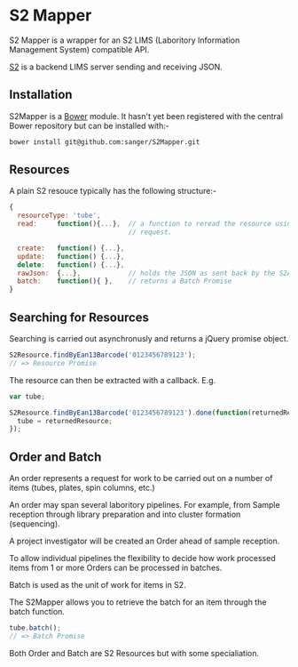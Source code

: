 S2 Mapper
=========

S2 Mapper is a wrapper for an S2 LIMS (Laboritory Information Management
System) compatible API.

[S2](https://github.com/sanger/lims-api) is a backend LIMS server sending and receiving JSON.


Installation
------------
S2Mapper is a [Bower](https://github.com/twitter/bower) module.  It
hasn't yet been registered with the central Bower repository but can be
installed with:-

```bash
bower install git@github.com:sanger/S2Mapper.git
```

Resources
---------
A plain S2 resouce typically has the following structure:-
```javascript
{
  resourceType: 'tube',
  read:     function(){...},  // a function to reread the resource using an AJAX
                              // request.

  create:   function() {...},
  update:   function() {...},
  delete:   function() {...},
  rawJson:  {...},            // holds the JSON as sent back by the S2API.
  batch:    function(){ },    // returns a Batch Promise
}
```
Searching for Resources
-----------------------
Searching is carried out asynchronusly and returns a jQuery promise
object.

```javascript
S2Resource.findByEan13Barcode('0123456789123');
// => Resource Promise
```

The resource can then be extracted with a callback.  E.g.
```javascript
var tube;

S2Resource.findByEan13Barcode('0123456789123').done(function(returnedResource){
  tube = returnedResource;
});
```

Order and Batch
---------------
An order represents a request for work to be carried out on a number of
items (tubes, plates, spin columns, etc.)

An order may span several laboritory pipelines. For example, from Sample 
reception through library preparation and into cluster formation (sequencing).

A project investigator will be created an Order ahead of sample
reception.

To allow individual pipelines the flexibility to decide how work 
processed items from 1 or more Orders can be processed in batches.

Batch is used as the unit of work for items in S2.

The S2Mapper allows you to retrieve the batch for an item through the
batch function.

```javascript
tube.batch(); 
// => Batch Promise
```

Both Order and Batch are S2 Resources but with some specialiation.
